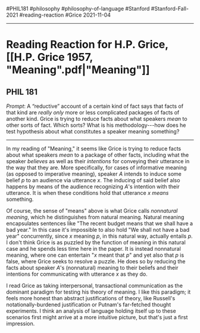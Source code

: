 #PHIL181 #philosophy #philosophy-of-language #Stanford #Stanford-Fall-2021 #reading-reaction #Grice
2021-11-04
___
# Reading Reaction for H.P. Grice, [[H.P. Grice 1957, "Meaning".pdf|"Meaning"]]
## PHIL 181
*Prompt*: A “reductive” account of a certain kind of fact says that facts of that kind are _really only_ more or less complicated packages of facts of another kind. Grice is trying to reduce facts about what speakers _mean_ to other sorts of fact. Which sorts? What is his methodology---how does he test hypothesis about what constitutes a speaker meaning something?
___
In my reading of "Meaning," it seems like Grice is trying to reduce facts about what speakers *mean* to a package of other facts, including what the speaker *believes* as well as their *intentions* for conveying their utterance in the way that they are. More specifically, for cases of informative meaning (as opposed to imperative meaning), speaker *A* intends to induce some belief *p* to an audience via utterance *x*. The inducing of said belief also happens by means of the audience recognizing *A*'s intention with their utterance. It is when these conditions hold that utterance $x$ *means* something.

Of course, the sense of "means" above is what Grice calls *nonnatural meaning*, which he distinguishes from natural meaning. Natural meaning encapsulates sentences like "The recent budget means that we shall have a bad year." In this case it's impossible to also hold "We shall not have a bad year" concurrently, since *x* meaning *p*, in this natural way, actually entails *p*. I don't think Grice is as puzzled by the function of meaning in this natural case and he spends less time here in the paper. It is instead nonnatural meaning, where one can entertain "*x* meant that *p*" and yet also that *p* is false, where Grice seeks to resolve a puzzle. He does so by reducing the facts about speaker *A*'s (nonnatural) meaning to their beliefs and their intentions for communicating with utterance *x* as they do.

I read Grice as taking interpersonal, transactional communication as the dominant paradigm for testing his theory of meaning. I like this paradigm; it feels more honest than abstract justifications of theory, like Russell's notationally-burdened justification or Putnam's far-fetched thought experiments. I think an analysis of language holding itself up to these scenarios first might arrive at a more intuitive picture, but that's just a first impression.